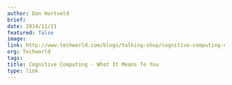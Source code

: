 ```yaml
---
author: Dan Hartveld
brief:
date: 2014/11/21
featured: false
image:
link: http://www.techworld.com/blogs/talking-shop/cognitive-computing-explained-3588242/
org: Techworld
tags:
title: Cognitive Computing - What It Means To You
type: link
---
```

